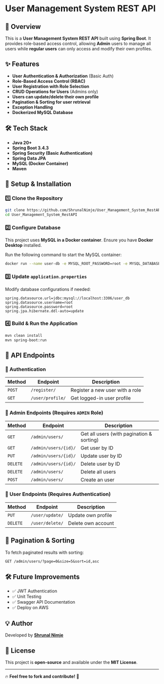 # User Management System REST API

## 📌 Overview
This is a **User Management System REST API** built using **Spring Boot**. It provides role-based access control, allowing **Admin** users to manage all users while **regular users** can only access and modify their own profiles.

## ✨ Features
- **User Authentication & Authorization** (Basic Auth)
- **Role-Based Access Control (RBAC)**
- **User Registration with Role Selection**
- **CRUD Operations for Users** (Admins only)
- **Users can update/delete their own profile**
- **Pagination & Sorting for user retrieval**
- **Exception Handling**
- **Dockerized MySQL Database**

## 🛠️ Tech Stack
- **Java 20+**
- **Spring Boot 3.4.3**
- **Spring Security (Basic Authentication)**
- **Spring Data JPA**
- **MySQL (Docker Container)**
- **Maven**

## 🚀 Setup & Installation

### 1️⃣ Clone the Repository
```sh
git clone https://github.com/ShrunalNimje/User_Management_System_RestAPI.git
cd User_Management_System_RestAPI
```

### 2️⃣ Configure Database
This project uses **MySQL in a Docker container**. Ensure you have **Docker Desktop** installed.

Run the following command to start the MySQL container:
```sh
docker run --name user-db -e MYSQL_ROOT_PASSWORD=root -e MYSQL_DATABASE=user_db -p 3306:3306 -d mysql:latest
```

### 3️⃣ Update `application.properties`
Modify database configurations if needed:
```properties
spring.datasource.url=jdbc:mysql://localhost:3306/user_db
spring.datasource.username=root
spring.datasource.password=root
spring.jpa.hibernate.ddl-auto=update
```

### 4️⃣ Build & Run the Application
```sh
mvn clean install
mvn spring-boot:run
```

## 📌 API Endpoints

### 🔹 Authentication
| Method | Endpoint | Description |
|--------|----------|-------------|
| `POST` | `/register/` | Register a new user with a role |
| `GET`  | `/user/profile/` | Get logged-in user profile |

### 🔹 Admin Endpoints (Requires `ADMIN` Role)
| Method | Endpoint | Description |
|--------|---------|-------------|
| `GET` | `/admin/users/` | Get all users (with pagination & sorting) |
| `GET` | `/admin/users/{id}/` | Get user by ID |
| `PUT` | `/admin/users/{id}/` | Update user by ID |
| `DELETE` | `/admin/users/{id}/` | Delete user by ID |
| `DELETE` | `/admin/users/` | Delete all users |
| `POST` | `/admin/users/` | Create an user |

### 🔹 User Endpoints (Requires Authentication)
| Method | Endpoint | Description |
|--------|---------|-------------|
| `PUT` | `/user/update/` | Update own profile |
| `DELETE` | `/user/delete/` | Delete own account |

## 📖 Pagination & Sorting
To fetch paginated results with sorting:
```http
GET /admin/users/?page=0&size=5&sort=id,asc
```

## 🛠️ Future Improvements
- ✅ JWT Authentication
- ✅ Unit Testing
- ✅ Swagger API Documentation
- ✅ Deploy on AWS

## 💡 Author
Developed by **[Shrunal Nimje](https://github.com/ShrunalNimje)**

## 📜 License
This project is **open-source** and available under the **MIT License**.

---

🔥 **Feel free to fork and contribute!** 🚀
